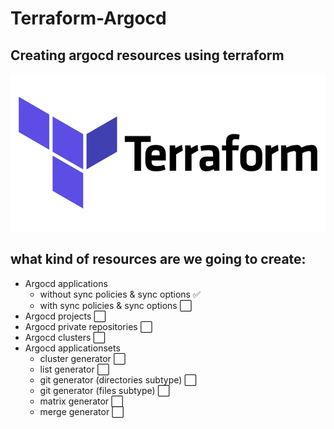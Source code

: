 # Terraform-Argocd
## Creating argocd resources using terraform

![Terraform Image](terraform.png)

## what kind of resources are we going to create:
- Argocd applications
   - without sync policies & sync options :white_check_mark:
   - with sync policies & sync options :white_large_square:
- Argocd projects :white_large_square:
- Argocd private repositories :white_large_square:
- Argocd clusters :white_large_square:
- Argocd applicationsets
   - cluster generator :white_large_square:
   - list generator :white_large_square:
   - git generator (directories subtype) :white_large_square:
   - git generator (files subtype) :white_large_square:
   - matrix generator :white_large_square:
   - merge generator :white_large_square:
